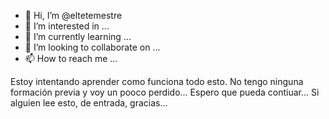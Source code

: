 - 👋 Hi, I’m @eltetemestre
- 👀 I’m interested in ...
- 🌱 I’m currently learning ...
- 💞️ I’m looking to collaborate on ...
- 📫 How to reach me ...

<!---
eltetemestre/eltetemestre is a ✨ special ✨ repository because its `README.md` (this file) appears on your GitHub profile.
You can click the Preview link to take a look at your changes.
--->

Estoy intentando aprender como funciona todo esto. 
No tengo ninguna formación previa y voy un pooco perdido...
Espero que pueda contiuar...
Si alguien lee esto, de entrada, gracias...
